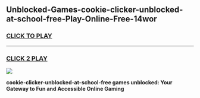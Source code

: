 
## Unblocked-Games-cookie-clicker-unblocked-at-school-free-Play-Online-Free-14wor
<h3>
<a href="https://premium76.site?title=cookie-clicker-unblocked-at-school-free&ref=26A">CLICK TO PLAY</a></h3>
<hr>

<h3>
<a href="https://premium76.site?title=cookie-clicker-unblocked-at-school-free&ref=26A">CLICK 2 PLAY</a>
  
</h3>

<a href="https://premium76.site?title=cookie-clicker-unblocked-at-school-free&ref=26A"><img src="https://clearcache.store/games.png"></a>


**cookie-clicker-unblocked-at-school-free games unblocked: Your Gateway to Fun and Accessible Online Gaming**

